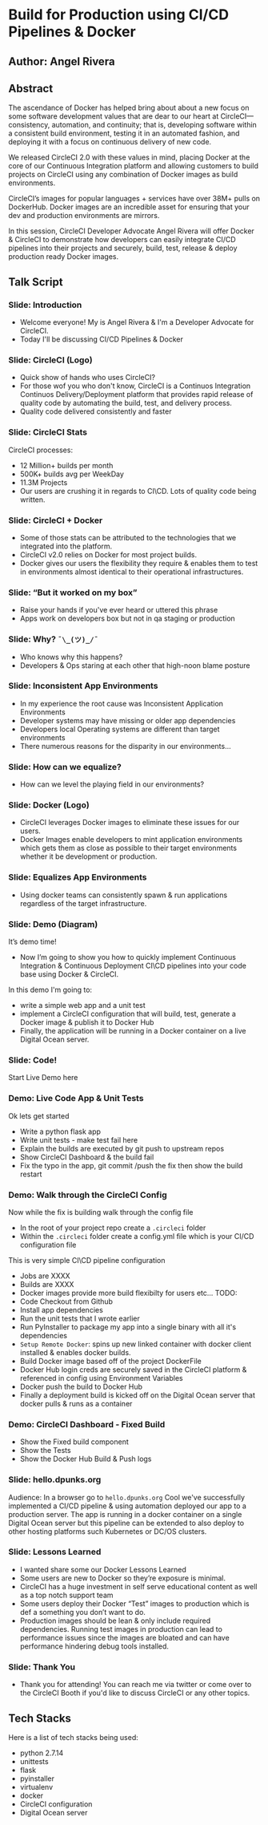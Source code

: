 # Build for Production using CI/CD Pipelines & Docker

## Author: Angel Rivera

## Abstract

The ascendance of Docker has helped bring about about a new focus on some software development values that are dear to our heart at CircleCI—consistency, automation, and continuity; that is, developing software within a consistent build environment, testing it in an automated fashion, and deploying it with a focus on continuous delivery of new code.

We released CircleCI 2.0 with these values in mind, placing Docker at the core of our Continuous Integration platform and allowing customers to build projects on CircleCI using any combination of Docker images as build environments.

CircleCI’s images for popular languages + services have over 38M+ pulls on DockerHub. Docker images are an incredible asset for ensuring that your dev and production environments are mirrors.

In this session, CircleCI Developer Advocate Angel Rivera will offer Docker & CircleCI to demonstrate how developers can easily integrate CI/CD pipelines into their projects and securely, build, test, release & deploy production ready Docker images.

## Talk Script

### Slide: Introduction

- Welcome everyone! My is Angel Rivera & I'm a Developer Advocate for CircleCI.
- Today I'll be discussing CI/CD Pipelines & Docker

### Slide: CircleCI (Logo)

- Quick show of hands who uses CircleCI?
- For those wof you who don't know, CircleCI is a Continuos Integration Continuos Delivery/Deployment platform that provides rapid release of quality code by automating the build, test, and delivery process.
- Quality code delivered consistently and faster

### Slide: CircleCI Stats

CircleCI processes:

- 12 Million+ builds per month
- 500K+ builds avg per WeekDay
- 11.3M Projects
- Our users are crushing it in regards to CI\CD. Lots of quality code being written.

### Slide: CircleCI + Docker

- Some of those stats can be attributed to the technologies that we integrated into the platform.
- CircleCI v2.0 relies on Docker for most project builds. 
- Docker gives our users the flexibility they require & enables them to test in environments almost identical to their operational infrastructures.

### Slide: “But it worked on my box”

- Raise your hands if you've ever heard or uttered this phrase
- Apps work on developers box but not in qa staging or production

### Slide: Why? `¯\_(ツ)_/¯`

- Who knows why this happens?
- Developers & Ops staring at each other that high-noon blame posture

### Slide: Inconsistent App Environments

- In my experience the root cause was Inconsistent Application Environments
- Developer systems may have missing or older app dependencies
- Developers local Operating systems are different than target environments
- There numerous reasons for the disparity in our environments...

### Slide: How can we equalize?

- How can we level the playing field in our environments?

### Slide: Docker (Logo)

- CircleCI leverages Docker images to eliminate these issues for our users.
- Docker Images enable developers to mint application environments which gets them as close as possible to their target environments whether it be development or production.

### Slide: Equalizes App Environments

- Using docker teams can consistently spawn & run applications regardless of the target infrastructure.

### Slide: Demo (Diagram)

It’s demo time!

- Now I’m going to show you how to quickly implement Continuous Integration & Continuous Deployment CI\CD pipelines into your code base using Docker & CircleCI.

In this demo I'm going to:

- write a simple web app and a unit test
- implement a CircleCI configuration that will build, test, generate a Docker image & publish it to Docker Hub
- Finally, the application will be running in a Docker container on a live Digital Ocean server.

### Slide: Code!

Start Live Demo here

### Demo: Live Code App & Unit Tests

Ok lets get started

- Write a python flask app
- Write unit tests - make test fail here
- Explain the builds are executed by git push to upstream repos
- Show CircleCI Dashboard & the build fail
- Fix the typo in the app, git commit /push the fix then show the build restart

### Demo: Walk through the CircleCI Config

Now while the fix is building walk through the config file

- In the root of your project repo create a `.circleci` folder
- Within the `.circleci` folder create a config.yml file which is your CI/CD configuration file

This is very simple CI\CD pipeline configuration

- Jobs are XXXX
- Builds are XXXX
- Docker images provide more build flexibilty for users etc... TODO:
- Code Checkout from Github
- Install app dependencies
- Run the unit tests that I wrote earlier
- Run PyInstaller to package my app into a single binary with all it's dependencies
- `Setup Remote Docker`: spins up new linked container with docker client installed & enables docker builds.
- Build Docker image based off of the project DockerFile
- Docker Hub login creds are securely saved in the CircleCI platform & referenced in config using Environment Variables
- Docker push the build to Docker Hub
- Finally a deployment build is kicked off on the Digital Ocean server that docker pulls & runs as a container

### Demo: CircleCI Dashboard - Fixed Build

- Show the Fixed build component
- Show the Tests
- Show the Docker Hub Build & Push logs

### Slide: hello.dpunks.org

Audience: In a browser go to `hello.dpunks.org` Cool we've successfully implemented a CI/CD pipeline & using automation deployed our app to a production server. The app is running in a docker container on a single Digital Ocean server but this pipeline can be extended to also deploy to other hosting platforms such Kubernetes or DC/OS clusters.

### Slide: Lessons Learned

- I wanted share some our Docker Lessons Learned
- Some users are new to Docker so they’re exposure is minimal.
- CircleCI has a huge investment in self serve educational content as well as a top notch support team
- Some users deploy their Docker “Test” images to production which is def a something you don’t want to do.  
- Production images should be lean & only include required dependencies. Running test images in production can lead to performance issues since the images are bloated and can have performance hindering debug tools installed.

### Slide: Thank You

- Thank you for attending! You can reach me via twitter or come over to the CircleCI Booth if you'd like to discuss CircleCI or any other topics.

## Tech Stacks

Here is a list of tech stacks being used:

- python 2.7.14
- unittests
- flask
- pyinstaller
- virtualenv
- docker
- CircleCI configuration
- Digital Ocean server

